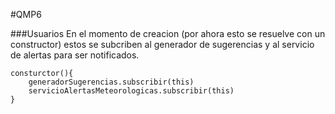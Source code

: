 #QMP6

###Usuarios
En el momento de creacion (por ahora esto se resuelve con un constructor) estos se subcriben al generador de sugerencias y al servicio de alertas para ser notificados.
```
consturctor(){
    generadorSugerencias.subscribir(this)
    servicioAlertasMeteorologicas.subscribir(this)
}
```


